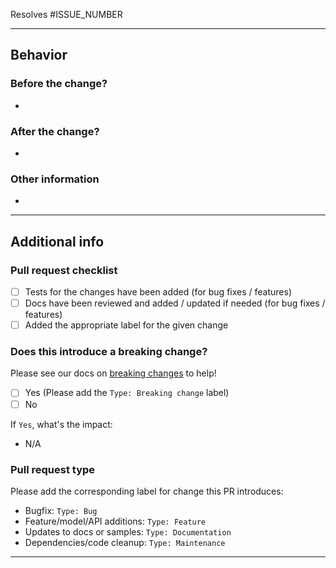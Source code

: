 <!-- Please refer to our contributing docs for any questions on submitting a pull request -->


<!-- Issues are required for both bug fixes and features. -->
Resolves #ISSUE_NUMBER

----

## Behavior

### Before the change?
<!-- Please describe the current behavior that you are modifying. -->

*

### After the change?
<!-- Please describe the behavior or changes that are being added by this PR. -->

*


### Other information
<!-- Any other information that is important to this PR  -->

*

----

## Additional info

### Pull request checklist
- [ ] Tests for the changes have been added (for bug fixes / features)
- [ ] Docs have been reviewed and added / updated if needed (for bug fixes / features)
- [ ] Added the appropriate label for the given change

### Does this introduce a breaking change?
<!-- If this introduces a breaking change make sure to note it here any what the impact might be -->

Please see our docs on [breaking changes](https://github.com/octokit/.github/blob/main/community/breaking_changes.md) to help!

- [ ] Yes (Please add the `Type: Breaking change` label)
- [ ] No

If `Yes`, what's the impact:

* N/A


### Pull request type

<!-- Please do not submit updates to dependencies unless it fixes an issue. -->
<!-- Please try to limit your pull request to one type, submit multiple pull requests if needed. -->

Please add the corresponding label for change this PR introduces:
- Bugfix: `Type: Bug`
- Feature/model/API additions: `Type: Feature`
- Updates to docs or samples: `Type: Documentation`
- Dependencies/code cleanup: `Type: Maintenance`

----

